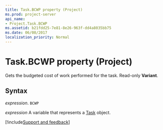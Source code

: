 ```yaml
---
title: Task.BCWP property (Project)
ms.prod: project-server
api_name:
- Project.Task.BCWP
ms.assetid: b21fdd25-7e81-8e26-963f-dd4a8035bb75
ms.date: 06/08/2017
localization_priority: Normal
---
```



# Task.BCWP property (Project)

Gets the budgeted cost of work performed for the task. Read-only  **Variant**.


## Syntax

_expression_. `BCWP`

_expression_ A variable that represents a [Task](./Project.Task.md) object.

[!include[Support and feedback](~/includes/feedback-boilerplate.md)]